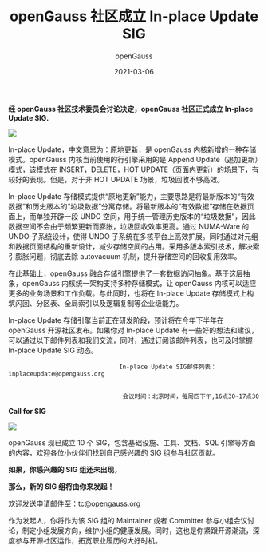 ﻿---
title: 'openGauss 社区成立 In-place Update SIG'
date: '2021-03-06'
tags: ['theme']
banner: '/category/news/2021-03-06/banner.png'
category: 'news'
author: 'openGauss'
summary: '3月6日，openGauss社区成立In-place Update SIG'
---

**经 openGauss 社区技术委员会讨论决定，openGauss 社区正式成立 In-place Update SIG.**

<img src="/zh/news/2021-03-06/img.png" >

In-place Update，中文意思为：原地更新，是 openGauss 内核新增的一种存储模式。openGauss 内核当前使用的行引擎采用的是 Append Update（追加更新）模式，该模式在 INSERT，DELETE，HOT UPDATE（页面内更新）的场景下，有较好的表现。但是，对于非 HOT UPDATE 场景，垃圾回收不够高效。

In-place Update 存储模式提供“原地更新”能力，主要思路是将最新版本的“有效数据”和历史版本的“垃圾数据”分离存储。将最新版本的“有效数据”存储在数据页面上，而单独开辟一段 UNDO 空间，用于统一管理历史版本的“垃圾数据”，因此数据空间不会由于频繁更新而膨胀，垃圾回收效率更高。通过 NUMA-Ware 的 UNDO 子系统设计，使得 UNDO 子系统在多核平台上高效扩展。同时通过对元组和数据页面结构的重新设计，减少存储空间的占用。采用多版本索引技术，解决索引膨胀问题，彻底去除 autovacuum 机制，提升存储空间的回收复用效率。

在此基础上，openGauss 融合存储引擎提供了一套数据访问抽象。基于这层抽象，openGauss 内核统一架构支持多种存储模式，让 openGauss 内核可以适应更多的业务场景和工作负载。与此同时，也将在 In-place Update 存储模式上构筑闪回、分区表、全局索引以及逻辑复制等企业级能力。

In-place Update 存储引擎当前正在研发阶段，预计将在今年下半年在 openGauss 开源社区发布。如果你对 In-place Update 有一些好的想法和建议，可以通过以下邮件列表和我们交流，同时，通过订阅该邮件列表，也可及时掌握 In-place Update SIG 动态。

                                   In-place Update SIG邮件列表：inplaceupdate@opengauss.org


                                    会议时间：北京时间，每周四下午,16点30~17点30

**Call for SIG**

<img src="/zh/news/2021-03-06/img1.jpg" >

openGauss 现已成立 10 个 SIG，包含基础设施、工具、文档、SQL 引擎等方面的内容，欢迎各位小伙伴们找到自己感兴趣的 SIG 组参与社区贡献。

**如果，你感兴趣的 SIG 组还未出现，**

**那么，新的 SIG 组将由你来发起！**

欢迎发送申请邮件至：tc@opengauss.org

作为发起人，你将作为该 SIG 组的 Maintainer 或者 Committer 参与小组会议讨论，制定小组发展方向，维护小组的健康发展。同时，这也是你紧跟开源潮流，深度参与开源社区运作，拓宽职业履历的大好时机。
